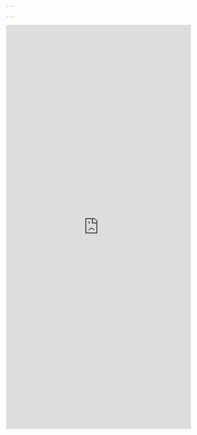 ```yaml
---

---
```


<iframe src="https://docs.google.com/forms/d/e/1FAIpQLSdEI0KzLwoll_DRJ7jnGrgCjOiKoxkgn1ABSWket5KE7llwEA/viewform?embedded=true" width="100%" height="1100" frameborder="0" marginheight="0" marginwidth="0">Cargando…</iframe>
